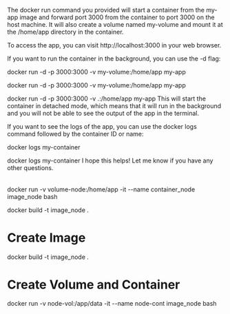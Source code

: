 The docker run command you provided will start a container from the my-app image and forward port 3000 from the container to port 3000 on the host machine. It will also create a volume named my-volume and mount it at the /home/app directory in the container.

To access the app, you can visit http://localhost:3000 in your web browser.

If you want to run the container in the background, you can use the -d flag:

docker run -d -p 3000:3000 -v my-volume:/home/app my-app

docker run -d -p 3000:3000 -v my-volume:/home/app my-app

docker run -d -p 3000:3000 -v .:/home/app my-app
This will start the container in detached mode, which means that it will run in the background and you will not be able to see the output of the app in the terminal.

If you want to see the logs of the app, you can use the docker logs command followed by the container ID or name:

docker logs my-container

docker logs my-container
I hope this helps! Let me know if you have any other questions.

######

docker run -v volume-node:/home/app -it --name container_node image_node bash

docker build -t image_node .

###

# Create Image

docker build -t image_node .

# Create Volume and Container

docker run -v node-vol:/app/data -it --name node-cont image_node bash
